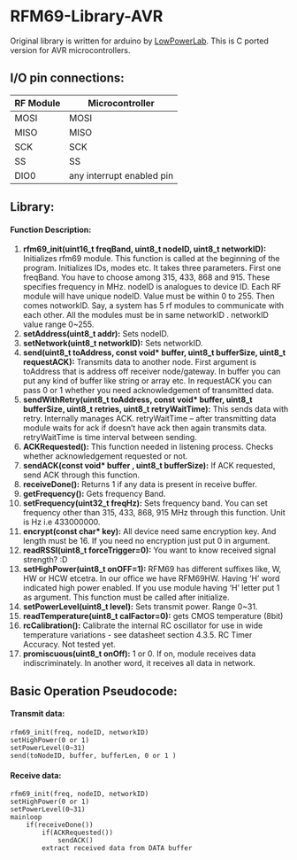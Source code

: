 # RFM69-Library-AVR #
Original library is written for arduino by [LowPowerLab](https://github.com/LowPowerLab/RFM69). This is C ported version for AVR microcontrollers.

## I/O pin connections: ##

| RF Module | Microcontroller |
| --------- | --------------- |
|MOSI |	MOSI |
| MISO | MISO |
| SCK | SCK |
| SS | SS |
| DIO0 | any interrupt enabled pin |

## Library: ##

#### Function Description: ####
1.	**rfm69_init(uint16_t freqBand, uint8_t nodeID, uint8_t networkID):** Initializes rfm69 module. This function is called at the beginning of the program. Initializes IDs, modes etc. It takes three parameters. First one freqBand. You have to choose among 315, 433, 868 and 915. These specifies frequency in MHz. nodeID is analogues to device ID. Each RF module will have unique nodeID. Value must be within 0 to 255. Then comes notworkID. Say, a system has 5 rf modules to communicate with each other. All the modules must be in same networkID . networkID value range 0~255.
2.	**setAddress(uint8_t addr):** Sets nodeID.
3.	**setNetwork(uint8_t networkID):** Sets networkID.
4.	**send(uint8_t toAddress, const void\* buffer, uint8_t bufferSize, uint8_t requestACK):** Transmits data to another node. First argument is toAddress that is address off receiver node/gateway. In buffer you can put any kind of buffer like string or array etc. In requestACK you can pass 0 or 1 whether you need acknowledgement of transmitted data.
5.	**sendWithRetry(uint8_t toAddress, const void\* buffer, uint8_t bufferSize, uint8_t retries, uint8_t retryWaitTime):** This sends data with retry. Internally manages ACK. retryWaitTime – after transmitting data module waits for ack if doesn’t have ack then again transmits data. retryWaitTime is time interval between sending.
6.	**ACKRequested():** This function needed in listening process. Checks whether acknowledgement requested or not.
7.	**sendACK(const void\* buffer , uint8_t bufferSize):** If ACK requested, send ACK through this function.
8.	**receiveDone():**  Returns 1 if any data is present in receive buffer.
9.	**getFrequency():** Gets frequency Band.
10.	**setFrequency(uint32_t freqHz):** Sets frequency band. You can set frequency other than 315, 433, 868, 915 MHz through this function. Unit is Hz i.e 433000000. 
11.	**encrypt(const char\* key):** All device need same encryption key. And length must be 16. If you need no encryption just put 0 in argument. 
12.	**readRSSI(uint8_t forceTrigger=0):** You want to know received signal strength? :D
13.	**setHighPower(uint8_t onOFF=1):** RFM69 has different suffixes like, W, HW or HCW etcetra. In our office we have RFM69HW. Having ‘H’ word indicated high power enabled. If you use module having ‘H’ letter put 1 as argument. This function must be called after initialize.
14.	**setPowerLevel(uint8_t level):** Sets transmit power. Range 0~31.
15.	**readTemperature(uint8_t calFactor=0):** gets CMOS temperature (8bit)
16.	**rcCalibration():** Calibrate the internal RC oscillator for use in wide temperature variations - see datasheet section 4.3.5. RC Timer Accuracy. Not tested yet.
17.	**promiscuous(uint8_t onOff):** 1 or 0. If on, module receives data indiscriminately. In another word, it receives all data in network.


## Basic Operation Pseudocode: ##
#### Transmit data: ####

```
rfm69_init(freq, nodeID, networkID)
setHighPower(0 or 1)
setPowerLevel(0~31)
send(toNodeID, buffer, bufferLen, 0 or 1 )
```

#### Receive data: ####

```
rfm69_init(freq, nodeID, networkID)
setHighPower(0 or 1)
setPowerLevel(0~31)
mainloop
    if(receiveDone())
        if(ACKRequested())
            sendACK()
        extract received data from DATA buffer
```

